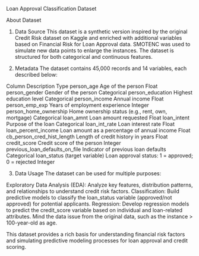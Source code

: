 Loan Approval Classification Dataset

About Dataset
1. Data Source
This dataset is a synthetic version inspired by the original Credit Risk dataset on Kaggle and enriched with additional variables based on Financial Risk for Loan Approval data. SMOTENC was used to simulate new data points to enlarge the instances. The dataset is structured for both categorical and continuous features.

2. Metadata
The dataset contains 45,000 records and 14 variables, each described below:

Column	Description	Type
person_age	Age of the person	Float
person_gender	Gender of the person	Categorical
person_education	Highest education level	Categorical
person_income	Annual income	Float
person_emp_exp	Years of employment experience	Integer
person_home_ownership	Home ownership status (e.g., rent, own, mortgage)	Categorical
loan_amnt	Loan amount requested	Float
loan_intent	Purpose of the loan	Categorical
loan_int_rate	Loan interest rate	Float
loan_percent_income	Loan amount as a percentage of annual income	Float
cb_person_cred_hist_length	Length of credit history in years	Float
credit_score	Credit score of the person	Integer
previous_loan_defaults_on_file	Indicator of previous loan defaults	Categorical
loan_status (target variable)	Loan approval status: 1 = approved; 0 = rejected	Integer

3. Data Usage
The dataset can be used for multiple purposes:

Exploratory Data Analysis (EDA): Analyze key features, distribution patterns, and relationships to understand credit risk factors.
Classification: Build predictive models to classify the loan_status variable (approved/not approved) for potential applicants.
Regression: Develop regression models to predict the credit_score variable based on individual and loan-related attributes.
Mind the data issue from the original data, such as the instance > 100-year-old as age.

This dataset provides a rich basis for understanding financial risk factors and simulating predictive modeling processes for loan approval and credit scoring.